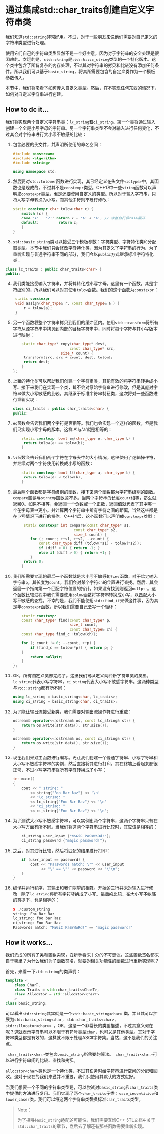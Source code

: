 # 通过集成std::char_traits创建自定义字符串类

我们知道`std::string`非常好用。不过，对于一些朋友来说他们需要对自己定义的字符串类型进行处理。

使用它们自己的字符串类型显然不是一个好主意，因为对于字符串的安全处理是很困难的。幸运的是，`std::string`是`std::basic_string`类型的一个特化版本。这个类中包含了所有复杂的内存处理，不过其对字符串的拷贝和比较没有添加任何条件。所以我们可以基于`basic_string`，将其所需要包含的自定义类作为一个模板参数传入。

本节中，我们将来看下如何传入自定义类型。然后，在不实现任何东西的情况下，如何对自定义字符串进行创建。

## How to do it...

我们将实现两个自定义字符串类：`lc_string`和`ci_string`。第一个类将通过输入创建一个全是小写字母的字符串。另一个字符串类型不会对输入进行任何变化，不过其会对字符串进行大小写不敏感的比较：

1. 包含必要的头文件，并声明所使用的命名空间：

   ```c++
   #include <iostream>
   #include <algorithm>
   #include <string>
   
   using namespace std;
   ```

2. 然后要对`std::tolower`函数进行实现，其已经定义在头文件`<cctype>`中。其函数也是现成的，不过其不是`constexpr`类型。C++17中一些`string`函数可以声明成`constexpr`类型，但是还要使用自定义的类型。所以对于输入字符串，只将大写字母转换为小写，而其他字符则不进行修改：

   ```c++
   static constexpr char tolow(char c) {
       switch (c) {
       case 'A'...'Z': return c - 'A' + 'a'; // 读者自行将case展开
       default: 	    return c;
       }
   }
   ```

3.  `std::basic_string`类可以接受三个模板参数：字符类型、字符特化类和分配器类型。本节中我们只会修改字符特化类，因为其定义了字符串的行为。为了重新实现与普通字符串不同的部分，我们会以`public`方式继承标准字符特化类：

   ```c++
   class lc_traits : public char_traits<char> {
   public:
   ```

4. 我们类能接受输入字符串，并将其转化成小写字母。这里有一个函数，其是字符级别的，所以我们可以对其使用`tolow`函数。我们的这个函数为`constexpr`：

   ```c++
   	static constexpr
   	void assign(char_type& r, const char_type& a ) {
   		r = tolow(a);
   	}
   ```

5. 另一个函数将整个字符串拷贝到我们的缓冲区内。使用`std::transform`将所有字符从源字符串中拷贝到内部的目标字符串中，同时将每个字符与其小写版本进行映射：

   ```c++
       static char_type* copy(char_type* dest,
      						 const char_type* src,
       					 size_t count) {
       	transform(src, src + count, dest, tolow);
       	return dest;
       }
   };
   ```

6. 上面的特化类可以帮助我们创建一个字符串类，其能有效的将字符串转换成小写。接下来我们在实现一个类，其不会对原始字符串进行修改，但是其能对字符串做大小写敏感的比较。其继承于标准字符串特征类，这次将对一些函数进行重新实现：

   ```c++
   class ci_traits : public char_traits<char> {
   public:
   ```

7. `eq`函数会告诉我们两个字符是否相等。我们也会实现一个这样的函数，但是我们只实现小写字母的版本。这样'A'与'a'就是相等的：

   ```c++
       static constexpr bool eq(char_type a, char_type b) {
       	return tolow(a) == tolow(b);
       }
   ```

8. `lt`函数会告诉我们两个字符在字母表中的大小情况。这里使用了逻辑操作符，并继续对两个字符使用转换成小写的函数：

   ```c++
       static constexpr bool lt(char_type a, char_type b) {
       	return tolow(a) < tolow(b);
       }	
   ```

9. 最后两个函数都是字符级别的函数，接下来两个函数都为字符串级别的函数。`compare`函数与`strncmp`函数差不多。当两个字符串的长度`count`相等，那么就返回0。如果不相等，会返回一个负数或一个正数，返回值就代表了其中哪一个在字母表中更小。并计算两个字符串中所有字符之间的距离，当然这些都是在小写情况下进行的操作。C++14后，这个函数可以声明成`constexpr`类型：

   ```c++
    	static constexpr int compare(const char_type* s1,
       						   const char_type* s2,
       						   size_t count) {
           for (; count; ++s1, ++s2, --count) {
               const char_type diff (tolow(*s1) - tolow(*s2));
               if (diff < 0) { return -1; }
               else if (diff > 0) { return +1; }
           }
       	return 0;
       }
   ```

10. 我们所需要实现的最后一个函数就是大小写不敏感的`find`函数。对于给定输入字符串`p`，其长度为`count`，我们会对某个字符`ch`的位置进行查找。然后，其会返回一个指向第一个匹配字符位置的指针，如果没有找到则返回`nullptr`。这个函数比较过程中我们需要使用`tolow`函数将字符串转换成小写，以匹配大小写不敏感的查找。不幸的是，我们不能使用`std::find_if`来做这件事，因为其是非`constexpr`函数，所以我们需要自己去写一个循环：

    ```c++
        static constexpr
        const char_type* find(const char_type* p,
                              size_t count,
                              const char_type& ch) {
        const char_type find_c {tolow(ch)};
        
        for (; count != 0; --count, ++p) {
        	if (find_c == tolow(*p)) { return p; }
        }
        	return nullptr;
        }
    };
    ```

11. OK，所有自定义类都完成了。这里我们可以定义两种新字符串类的类型。`lc_string`代表小写字符串，`ci_string`代表大小写不敏感字符串。这两种类型与`std::string`都有所不同：

    ```c++
    using lc_string = basic_string<char, lc_traits>;
    using ci_string = basic_string<char, ci_traits>;
    ```

12. 为了能让输出流接受新类，我们需要对输出流操作符进行重载：

    ```c++
    ostream& operator<<(ostream& os, const lc_string& str) {
    	return os.write(str.data(), str.size());
    }
    
    ostream& operator<<(ostream& os, const ci_string& str) {
    	return os.write(str.data(), str.size());
    }
    ```

13. 现在我们来对主函数进行编写。先让我们创建一个普通字符串、小写字符串和大小写不敏感字符串的实例，然后直接将其进行打印。其在终端上看起来都很正常，不过小写字符串将所有字符转换成了小写：

    ```c++
    int main()
    {
        cout << " string: "
            << string{"Foo Bar Baz"} << '\n'
            << "lc_string: "
            << lc_string{"Foo Bar Baz"} << '\n'
            << "ci_string: "
            << ci_string{"Foo Bar Baz"} << '\n';
    ```

14. 为了测试大小写不敏感字符串，可以实例化两个字符串，这两个字符串只有在大小写方面有所不同。当我们将这两个字符串进行比较时，其应该是相等的：

    ```c++
    	ci_string user_input {"MaGiC PaSsWoRd!"};
    	ci_string password {"magic password!"};
    ```

15. 之后，对其进行比较，然后将匹配的结果进行打印：

    ```c++
        if (user_input == password) {
            cout << "Passwords match: \"" << user_input
            	 << "\" == \"" << password << "\"\n";
        }
    }
    ```

16. 编译并运行程序，其输出和我们期望的相符。开始的三行并未对输入进行修改，除了`lc_string`将所有字符转换成了小写。最后的比较，在大小写不敏感的前提下，也是相等的：

    ```c++
    $ ./custom_string
    string: Foo Bar Baz
    lc_string: foo bar baz
    ci_string: Foo Bar Baz
    Passwords match: "MaGiC PaSsWoRd!" == "magic password!"
    ```

## How it works...

我们完成的所有子类和函数实现，在新手看来十分的不可思议。这些函数签名都来自于哪里？为什么我们为了函数签名，就要对相关功能性的函数进行重新实现呢？

首先，来看一下`std::string`的类声明：

```c++
template <
    class CharT,
    class Traits = std::char_traits<CharT>,
    class Allocator = std::allocator<CharT>
    >
class basic_string;
```

可以看出`std::string`其实就是一个`std::basic_string<char>` 类，并且其可以扩展为`std::basic_string<char, std::char_traits<char>, std::allocator<char>> `。OK，这是一个非常长的类型描述，不过其意义何在呢？这就表示字符串可以不限于有符号类型`char`，也可以是其他类型。其对于字符串类型都是有效的，这样就不限于处理ASCII字符集。当然，这不是我们的关注点。

` char_traits<char>`类包含`basic_string`所需要的算法。` char_traits<char>`可以进行字符串间的比较、查找和拷贝。

`allocator<char>`类也是一个特化类，不过其任务时给字符串进行空间的分配和回收。这对于现在的我们来说并不重要，我们只使用其默认的方式就好。

当我们想要一个不同的字符串类型是，可以尝试对`basic_string`和`char_traits`类中提供的方法进行复用。我们实现了两个`char_traits`子类：`case_insentitive`和`lower_caser`类。我们可以将这两个字符串类替换标准`char_traits`类型。

> Note：
>
> 为了探寻`basic_string`适配的可能性，我们需要查询C++ STL文档中关于`std::char_traits`的章节，然后去了解还有那些函数需要重新实现。